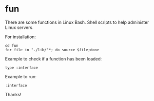 # fun
There are some functions in Linux Bash.
Shell scripts to help administer Linux servers.

For installation:
```
cd fun
for file in "./lib/"*; do source $file;done
```

Example to check if a function has been loaded:
```
type :interface
```

Example to run:
```
:interface
```


Thanks!
